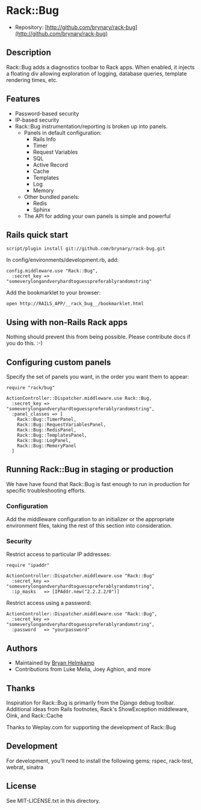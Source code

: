Rack::Bug
=========

* Repository: [http://github.com/brynary/rack-bug](http://github.com/brynary/rack-bug)

Description
-----------

Rack::Bug adds a diagnostics toolbar to Rack apps. When enabled, it injects a floating div
allowing exploration of logging, database queries, template rendering times, etc.

Features
--------

* Password-based security
* IP-based security
* Rack::Bug instrumentation/reporting is broken up into panels.
    * Panels in default configuration:
        * Rails Info
        * Timer
        * Request Variables
        * SQL
        * Active Record
        * Cache
        * Templates
        * Log
        * Memory
    * Other bundled panels:
        * Redis
        * Sphinx
    * The API for adding your own panels is simple and powerful

Rails quick start
---------------------------

    script/plugin install git://github.com/brynary/rack-bug.git

In config/environments/development.rb, add:

    config.middleware.use "Rack::Bug",
      :secret_key => "someverylongandveryhardtoguesspreferablyrandomstring"

Add the bookmarklet to your browser:

    open http://RAILS_APP/__rack_bug__/bookmarklet.html

Using with non-Rails Rack apps
------------------------------
Nothing should prevent this from being possible. Please contribute docs if you do this. :-)

Configuring custom panels
-------------------------

Specify the set of panels you want, in the order you want them to appear:

    require "rack/bug"

    ActionController::Dispatcher.middleware.use Rack::Bug,
      :secret_key => "someverylongandveryhardtoguesspreferablyrandomstring",
      :panel_classes => [
        Rack::Bug::TimerPanel,
        Rack::Bug::RequestVariablesPanel,
        Rack::Bug::RedisPanel,
        Rack::Bug::TemplatesPanel,
        Rack::Bug::LogPanel,
        Rack::Bug::MemoryPanel
      ]


Running Rack::Bug in staging or production
------------------------------------------

We have have found that Rack::Bug is fast enough to run in production for specific troubleshooting efforts.

### Configuration ####

Add the middleware configuration to an initializer or the appropriate environment files, taking the rest of this section into consideration.

### Security ####

Restrict access to particular IP addresses:

    require "ipaddr"

    ActionController::Dispatcher.middleware.use "Rack::Bug"
      :secret_key => "someverylongandveryhardtoguesspreferablyrandomstring",
      :ip_masks   => [IPAddr.new("2.2.2.2/0")]

Restrict access using a password:

    ActionController::Dispatcher.middleware.use "Rack::Bug",
      :secret_key => "someverylongandveryhardtoguesspreferablyrandomstring",
      :password   => "yourpassword"


Authors
-------

- Maintained by [Bryan Helmkamp](mailto:bryan@brynary.com)
- Contributions from Luke Melia, Joey Aghion, and more

Thanks
------
Inspiration for Rack::Bug is primarily from the Django debug toolbar. Additional ideas from Rails footnotes, Rack's ShowException middleware, Oink, and Rack::Cache

Thanks to Weplay.com for supporting the development of Rack::Bug

Development
-----------
For development, you'll need to install the following gems: rspec, rack-test, webrat, sinatra

License
-------

See MIT-LICENSE.txt in this directory.
